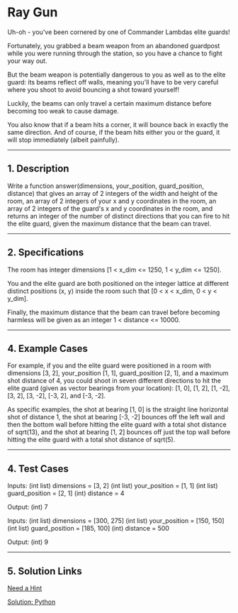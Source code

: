 # Ray Gun

Uh-oh - you've been cornered by one of Commander Lambdas elite guards! 

Fortunately, you grabbed a beam weapon from an abandoned guardpost while you were running through the station, so you have a chance to fight your way out. 

But the beam weapon is potentially dangerous to you as well as to the elite guard: its beams reflect off walls, meaning you'll have to be very careful where you shoot to avoid bouncing a shot toward yourself!

Luckily, the beams can only travel a certain maximum distance before becoming too weak to cause damage. 

You also know that if a beam hits a corner, it will bounce back in exactly the same direction. And of course, if the beam hits either you or the guard, it will stop immediately (albeit painfully). 

---

## 1. Description

Write a function answer(dimensions, your_position, guard_position, distance) that gives an array of 2 integers of the width and height of the room, an array of 2 integers of your x and y coordinates in the room, an array of 2 integers of the guard's x and y coordinates in the room, and returns an integer of the number of distinct directions that you can fire to hit the elite guard, given the maximum distance that the beam can travel.

---

## 2. Specifications

The room has integer dimensions [1 < x_dim <= 1250, 1 < y_dim <= 1250]. 

You and the elite guard are both positioned on the integer lattice at different distinct positions (x, y) inside the room such that [0 < x < x_dim, 0 < y < y_dim]. 

Finally, the maximum distance that the beam can travel before becoming harmless will be given as an integer 1 < distance <= 10000.

---

## 4. Example Cases

For example, if you and the elite guard were positioned in a room with dimensions [3, 2], your_position [1, 1], guard_position [2, 1], and a maximum shot distance of 4, you could shoot in seven different directions to hit the elite guard (given as vector bearings from your location): [1, 0], [1, 2], [1, -2], [3, 2], [3, -2], [-3, 2], and [-3, -2]. 

As specific examples, the shot at bearing [1, 0] is the straight line horizontal shot of distance 1, the shot at bearing [-3, -2] bounces off the left wall and then the bottom wall before hitting the elite guard with a total shot distance of sqrt(13), and the shot at bearing [1, 2] bounces off just the top wall before hitting the elite guard with a total shot distance of sqrt(5).

---

## 4. Test Cases

Inputs:
    (int list) dimensions = [3, 2]
    (int list) your_position = [1, 1]
    (int list) guard_position = [2, 1]
    (int) distance = 4

Output:
    (int) 7

Inputs:
    (int list) dimensions = [300, 275]
    (int list) your_position = [150, 150]
    (int list) guard_position = [185, 100]
    (int) distance = 500

Output:
    (int) 9

---

## 5. Solution Links
[Need a Hint](./HINT.md)

[Solution: Python](./solution.py)